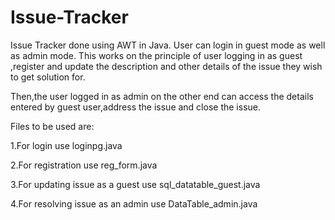 # Issue-Tracker
Issue Tracker done using AWT in Java.
User can login in guest mode as well as admin mode.
This works on the principle of user logging in as guest ,register and update the description and other details of the issue they wish to get solution for.




Then,the user logged in as admin on the other end can access the details entered by guest user,address the issue and close the issue.




Files to be used are:




1.For login use loginpg.java




2.For registration use reg_form.java




3.For updating issue as a guest use sql_datatable_guest.java




4.For resolving issue as an admin use DataTable_admin.java
